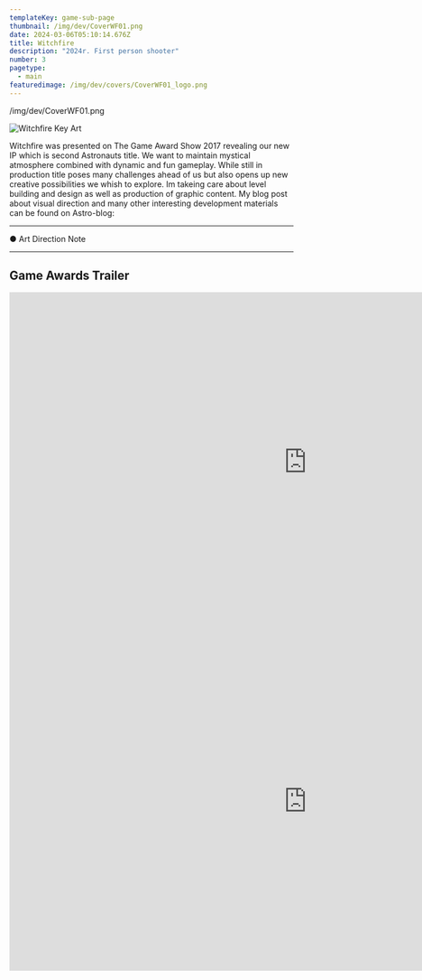 ```yaml
---
templateKey: game-sub-page
thumbnail: /img/dev/CoverWF01.png
date: 2024-03-06T05:10:14.676Z
title: Witchfire
description: "2024r. First person shooter"
number: 3
pagetype:
  - main
featuredimage: /img/dev/covers/CoverWF01_logo.png
---
```



/img/dev/CoverWF01.png

![Witchfire Key Art](/img/dev/CoverWF01.jpg)

Witchfire was presented on  The Game Award Show 2017 revealing our new IP  which is second Astronauts title. We want to maintain mystical atmosphere combined with dynamic and fun gameplay. While still in production  title poses many challenges ahead of us but also opens up new creative possibilities we whish to explore. Im takeing care about level building and design as well as production of graphic content.  My  blog post  about visual direction and many other interesting development materials can be found on Astro-blog:

---

● Art Direction Note


----

## Game Awards Trailer 


<iframe width="1053" height="601" src="https://www.youtube.com/embed/-zqjNkdXT94" title="Witchfire Teaser" frameborder="0" allow="accelerometer; autoplay; clipboard-write; encrypted-media; gyroscope; picture-in-picture; web-share" allowfullscreen></iframe>



<iframe width="1053" height="601" src="https://www.youtube.com/embed/IXn-b4cu6mU" title="Witchfire Early Access Date Reveal" frameborder="0" allow="accelerometer; autoplay; clipboard-write; encrypted-media; gyroscope; picture-in-picture; web-share" allowfullscreen></iframe>

